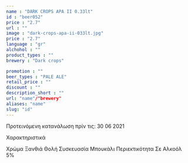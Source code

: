```yaml
---
name : "DARK CROPS APA II 0.33lt"
id : "beer052"
price : "2.7"
url : ""
image : "dark-crops-apa-ii-033lt.jpg"
price : "2.7"
language : "gr"
alchohol : ""
product_types : ""
brewery : "Dark crops"

promotion : ""
beer_types : "PALE ALE"
retail_price : ""
discount : ""
description_short : ""
url: "name"/"brewery"
aliases: "name"
slug: "id"
---
```


Προτεινόμενη κατανάλωση πρίν τις: 30 06 2021

Χαρακτηριστικά

Χρώμα
Ξανθιά Θολή
Συσκευασία
Μπουκάλι
Περιεκτικότητα Σε Αλκοόλ
5%